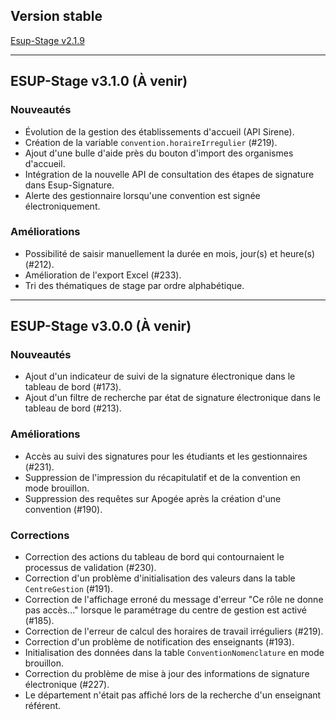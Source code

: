 ## Version stable  
[Esup-Stage v2.1.9](https://github.com/EsupPortail/esup-stage/releases/tag/2.1.9)  

---

## ESUP-Stage v3.1.0 (À venir)  
### Nouveautés  
- Évolution de la gestion des établissements d'accueil (API Sirene).  
- Création de la variable `convention.horaireIrregulier` (#219).
- Ajout d'une bulle d'aide près du bouton d'import des organismes d'accueil.
- Intégration de la nouvelle API de consultation des étapes de signature dans Esup-Signature.
- Alerte des gestionnaire lorsqu'une convention est signée électroniquement.

### Améliorations  
- Possibilité de saisir manuellement la durée en mois, jour(s) et heure(s) (#212).
- Amélioration de l'export Excel (#233).
- Tri des thématiques de stage par ordre alphabétique.

---

## ESUP-Stage v3.0.0 (À venir)  
### Nouveautés  
- Ajout d'un indicateur de suivi de la signature électronique dans le tableau de bord (#173).
- Ajout d'un filtre de recherche par état de signature électronique dans le tableau de bord (#213).

### Améliorations  
- Accès au suivi des signatures pour les étudiants et les gestionnaires (#231).  
- Suppression de l'impression du récapitulatif et de la convention en mode brouillon.  
- Suppression des requêtes sur Apogée après la création d'une convention (#190).  

### Corrections  
- Correction des actions du tableau de bord qui contournaient le processus de validation (#230).  
- Correction d'un problème d'initialisation des valeurs dans la table `CentreGestion` (#191).  
- Correction de l'affichage erroné du message d'erreur "Ce rôle ne donne pas accès..." lorsque le paramétrage du centre de gestion est activé (#185).  
- Correction de l'erreur de calcul des horaires de travail irréguliers (#219).  
- Correction d'un problème de notification des enseignants (#193).  
- Initialisation des données dans la table `ConventionNomenclature` en mode brouillon.  
- Correction du problème de mise à jour des informations de signature électronique (#227).
- Le département n'était pas affiché lors de la recherche d'un enseignant référent.
